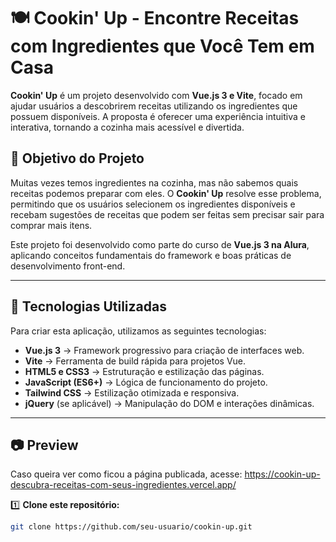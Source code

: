 # 🍽️ Cookin' Up - Encontre Receitas com Ingredientes que Você Tem em Casa  

**Cookin' Up** é um projeto desenvolvido com **Vue.js 3 e Vite**, focado em ajudar usuários a descobrirem receitas utilizando os ingredientes que possuem disponíveis. A proposta é oferecer uma experiência intuitiva e interativa, tornando a cozinha mais acessível e divertida.  

## 🎯 Objetivo do Projeto  

Muitas vezes temos ingredientes na cozinha, mas não sabemos quais receitas podemos preparar com eles. O **Cookin' Up** resolve esse problema, permitindo que os usuários selecionem os ingredientes disponíveis e recebam sugestões de receitas que podem ser feitas sem precisar sair para comprar mais itens.  

Este projeto foi desenvolvido como parte do curso de **Vue.js 3 na Alura**, aplicando conceitos fundamentais do framework e boas práticas de desenvolvimento front-end.  

---

## 🚀 Tecnologias Utilizadas  

Para criar esta aplicação, utilizamos as seguintes tecnologias:  

- **Vue.js 3** → Framework progressivo para criação de interfaces web.  
- **Vite** → Ferramenta de build rápida para projetos Vue.  
- **HTML5 e CSS3** → Estruturação e estilização das páginas.  
- **JavaScript (ES6+)** → Lógica de funcionamento do projeto.  
- **Tailwind CSS** → Estilização otimizada e responsiva.  
- **jQuery** (se aplicável) → Manipulação do DOM e interações dinâmicas.  

---

## 📷 Preview  

Caso queira ver como ficou a página publicada, acesse: https://cookin-up-descubra-receitas-com-seus-ingredientes.vercel.app/

1️⃣ **Clone este repositório:**  
   ```bash
   git clone https://github.com/seu-usuario/cookin-up.git
